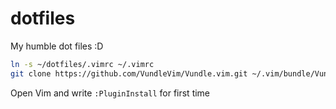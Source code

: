 # dotfiles
My humble dot files :D

```bash
ln -s ~/dotfiles/.vimrc ~/.vimrc
git clone https://github.com/VundleVim/Vundle.vim.git ~/.vim/bundle/Vundle.vim
```

Open Vim and write `:PluginInstall` for first time
